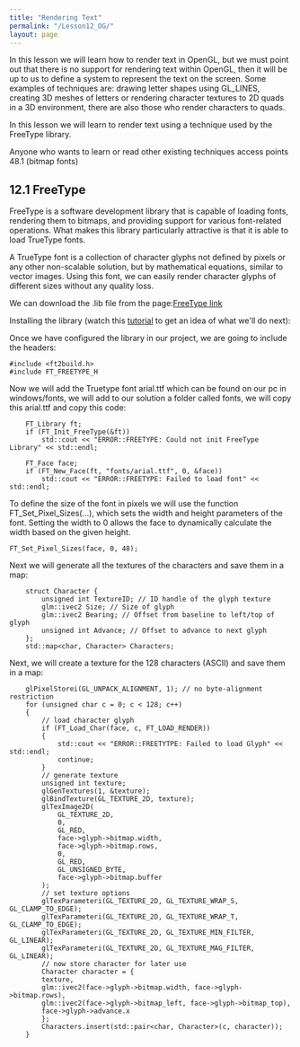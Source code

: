 ```yaml
---
title: "Rendering Text"
permalink: "/Lesson12_OG/"
layout: page
---
```



In this lesson we will learn how to render text in OpenGL, but we must point out that there is no support for rendering text within OpenGL, then it will be up to us to define a system to represent the text on the screen.
Some examples of techniques are: drawing letter shapes using GL_LINES, creating 3D meshes of letters or rendering character textures to 2D quads in a 3D environment, there are also those who render characters to quads.

In this lesson we will learn to render text using a technique used by the FreeType library.

Anyone who wants to learn or read other existing techniques access points 48.1 (bitmap fonts)



## 12.1 FreeType

FreeType is a software development library that is capable of loading fonts, rendering them to bitmaps, and providing support for various font-related operations.
What makes this library particularly attractive is that it is able to load TrueType fonts.

A TrueType font is a collection of character glyphs not defined by pixels or any other non-scalable solution, but by mathematical equations, similar to vector images. Using this font, we can easily render character glyphs of different sizes without any quality loss.

We can download the .lib file from the page:[FreeType link](https://freetype.org/)

Installing the library (watch this [tutorial](https://www.youtube.com/watch?v=qW_8Dyq2asc) to get an idea of ​​what we'll do next):


Once we have configured the library in our project, we are going to include the headers:
```
#include <ft2build.h>
#include FT_FREETYPE_H
```
Now we will add the Truetype font arial.ttf which can be found on our pc in windows/fonts, we will add to our solution a folder called fonts, we will copy this arial.ttf and copy this code:
```
	FT_Library ft;
	if (FT_Init_FreeType(&ft))
		std::cout << "ERROR::FREETYPE: Could not init FreeType Library" << std::endl;

	FT_Face face;
	if (FT_New_Face(ft, "fonts/arial.ttf", 0, &face))
		std::cout << "ERROR::FREETYPE: Failed to load font" << std::endl;
```

To define the size of the font in pixels we will use the function FT_Set_Pixel_Sizes(…), which sets the width and height parameters of the font. Setting the width to 0 allows the face to dynamically calculate the width based on the given height.
```
FT_Set_Pixel_Sizes(face, 0, 48);
```
Next we will generate all the textures of the characters and save them in a map:
```
	struct Character {
		unsigned int TextureID; // ID handle of the glyph texture
		glm::ivec2 Size; // Size of glyph
		glm::ivec2 Bearing; // Offset from baseline to left/top of glyph
		unsigned int Advance; // Offset to advance to next glyph
	};
	std::map<char, Character> Characters;
```

Next, we will create a texture for the 128 characters (ASCII) and save them in a map:
```
	glPixelStorei(GL_UNPACK_ALIGNMENT, 1); // no byte-alignment restriction
	for (unsigned char c = 0; c < 128; c++)
	{
		// load character glyph
		if (FT_Load_Char(face, c, FT_LOAD_RENDER))
		{
			std::cout << "ERROR::FREETYTPE: Failed to load Glyph" << std::endl;
			continue;
		}
		// generate texture
		unsigned int texture;
		glGenTextures(1, &texture);
		glBindTexture(GL_TEXTURE_2D, texture);
		glTexImage2D(
			GL_TEXTURE_2D,
			0,
			GL_RED,
			face->glyph->bitmap.width,
			face->glyph->bitmap.rows,
			0,
			GL_RED,
			GL_UNSIGNED_BYTE,
			face->glyph->bitmap.buffer
		);
		// set texture options
		glTexParameteri(GL_TEXTURE_2D, GL_TEXTURE_WRAP_S, GL_CLAMP_TO_EDGE);
		glTexParameteri(GL_TEXTURE_2D, GL_TEXTURE_WRAP_T, GL_CLAMP_TO_EDGE);
		glTexParameteri(GL_TEXTURE_2D, GL_TEXTURE_MIN_FILTER, GL_LINEAR);
		glTexParameteri(GL_TEXTURE_2D, GL_TEXTURE_MAG_FILTER, GL_LINEAR);
		// now store character for later use
		Character character = {
		texture,
		glm::ivec2(face->glyph->bitmap.width, face->glyph->bitmap.rows),
		glm::ivec2(face->glyph->bitmap_left, face->glyph->bitmap_top),
		face->glyph->advance.x
		};
		Characters.insert(std::pair<char, Character>(c, character));
	}
```





